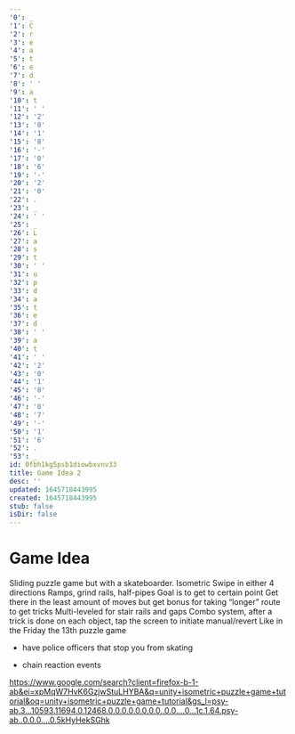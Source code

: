 ```yaml
---
'0': _
'1': C
'2': r
'3': e
'4': a
'5': t
'6': e
'7': d
'8': ' '
'9': a
'10': t
'11': ' '
'12': '2'
'13': '0'
'14': '1'
'15': '8'
'16': '-'
'17': '0'
'18': '6'
'19': '-'
'20': '2'
'21': '0'
'22': .
'23': _
'24': ' '
'25': _
'26': L
'27': a
'28': s
'29': t
'30': ' '
'31': u
'32': p
'33': d
'34': a
'35': t
'36': e
'37': d
'38': ' '
'39': a
'40': t
'41': ' '
'42': '2'
'43': '0'
'44': '1'
'45': '8'
'46': '-'
'47': '0'
'48': '7'
'49': '-'
'50': '1'
'51': '6'
'52': .
'53': _
id: 0fbh1kg5psb1diowbxvnv33
title: Game Idea 2
desc: ''
updated: 1645718443995
created: 1645718443995
stub: false
isDir: false
---
```


# Game Idea


Sliding puzzle game but with a skateboarder.
Isometric
Swipe in either 4 directions
Ramps, grind rails, half-pipes
Goal is to get to certain point
Get there in the least amount of moves but get bonus for taking “longer” route to get tricks
Multi-leveled for stair rails and gaps
Combo system, after a trick is done on each object, tap the screen to initiate manual/revert
Like in the Friday the 13th puzzle game

*    have police officers that stop you from skating
    

*    chain reaction events
    

<https://www.google.com/search?client=firefox-b-1-ab&ei=xpMqW7HvK6GzjwStuLHYBA&q=unity+isometric+puzzle+game+tutorial&oq=unity+isometric+puzzle+game+tutorial&gs_l=psy-ab.3...10593.11694.0.12468.0.0.0.0.0.0.0.0..0.0....0...1c.1.64.psy-ab..0.0.0....0.5kHyHekSGhk>


